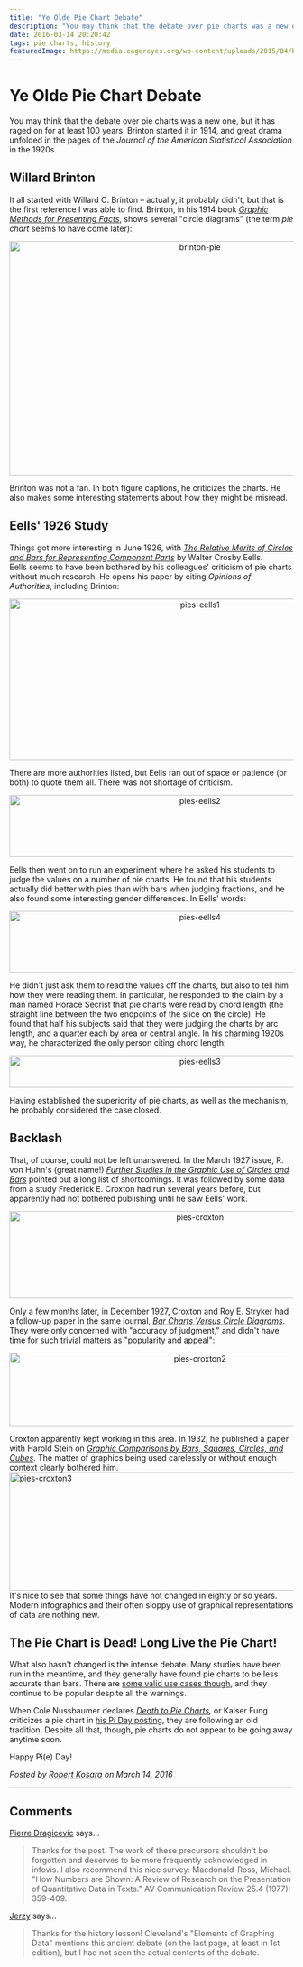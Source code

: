 ```yaml
---
title: "Ye Olde Pie Chart Debate"
description: "You may think that the debate over pie charts was a new one, but it has raged on for at least 100 years. Brinton started it in 1914, and great drama unfolded in the pages of the Journal of the American Statistical Association in the 1920s."
date: 2016-03-14 20:20:42
tags: pie charts, history
featuredImage: https://media.eagereyes.org/wp-content/uploads/2015/04/brinton-pie.gif
---
```


# Ye Olde Pie Chart Debate

You may think that the debate over pie charts was a new one, but it has raged on for at least 100 years. Brinton started it in 1914, and great drama unfolded in the pages of the <em>Journal of the American Statistical Association</em> in the 1920s.

## Willard Brinton

It all started with Willard C. Brinton – actually, it probably didn't, but that is the first reference I was able to find. Brinton, in his 1914 book <em><a href="https://archive.org/stream/cu31924032626792">Graphic Methods for Presenting Facts</a></em>, shows several "circle diagrams" (the term <em>pie chart</em> seems to have come later):

<p align="center"><img class="aligncenter size-full wp-image-9166" src="https://media.eagereyes.org/wp-content/uploads/2015/04/brinton-pie.gif" alt="brinton-pie" width="660" height="415" /></p>

Brinton was not a fan. In both figure captions, he criticizes the charts. He also makes some interesting statements about how they might be misread.

## Eells' 1926 Study

Things got more interesting in June 1926, with <em><a href="http://www.jstor.org/stable/2277140">The Relative Merits of Circles and Bars for Representing Component Parts</a></em> by Walter Crosby Eells. Eells seems to have been bothered by his colleagues' criticism of pie charts without much research. He opens his paper by citing <em>Opinions of Authorities</em>, including Brinton:

<p align="center"><img class="aligncenter size-full wp-image-9171" src="https://media.eagereyes.org/wp-content/uploads/2016/03/pies-eells1.gif" alt="pies-eells1" width="660" height="286" /></p>

There are more authorities listed, but Eells ran out of space or patience (or both) to quote them all. There was not shortage of criticism.

<p align="center"><img class="aligncenter size-full wp-image-9172" src="https://media.eagereyes.org/wp-content/uploads/2016/03/pies-eells2.gif" alt="pies-eells2" width="660" height="110" /></p>

Eells then went on to run an experiment where he asked his students to judge the values on a number of pie charts. He found that his students actually did better with pies than with bars when judging fractions, and he also found some interesting gender differences. In Eells' words:

<p align="center"><img class="aligncenter size-full wp-image-9174" src="https://media.eagereyes.org/wp-content/uploads/2016/03/pies-eells4.gif" alt="pies-eells4" width="660" height="109" /></p>

He didn't just ask them to read the values off the charts, but also to tell him how they were reading them. In particular, he responded to the claim by a man named Horace Secrist that pie charts were read by chord length (the straight line between the two endpoints of the slice on the circle). He found that half his subjects said that they were judging the charts by arc length, and a quarter each by area or central angle. In his charming 1920s way, he characterized the only person citing chord length:

<p align="center"><img class="aligncenter size-full wp-image-9173" src="https://media.eagereyes.org/wp-content/uploads/2016/03/pies-eells3.gif" alt="pies-eells3" width="660" height="57" /></p>

Having established the superiority of pie charts, as well as the mechanism, he probably considered the case closed.

## Backlash

That, of course, could not be left unanswered. In the March 1927 issue, R. von Huhn's (great name!) <em><a href="http://www.jstor.org/stable/2277140">Further Studies in the Graphic Use of Circles and Bars</a></em> pointed out a long list of shortcomings. It was followed by some data from a study Frederick E. Croxton had run several years before, but apparently had not bothered publishing until he saw Eells' work.

<p align="center"><img class="aligncenter size-full wp-image-9168" src="https://media.eagereyes.org/wp-content/uploads/2016/03/pies-croxton.gif" alt="pies-croxton" width="660" height="155" /></p>

Only a few months later, in December 1927, Croxton and Roy E. Stryker had a follow-up paper in the same journal, <a href="http://www.jstor.org/stable/2276829"><em>Bar Charts Versus Circle Diagrams</em></a>. They were only concerned with "accuracy of judgment," and didn't have time for such trivial matters as "popularity and appeal":

<p align="center"><img class="aligncenter size-full wp-image-9169" src="https://media.eagereyes.org/wp-content/uploads/2016/03/pies-croxton2.gif" alt="pies-croxton2" width="660" height="130" /></p>

Croxton apparently kept working in this area. In 1932, he published a paper with Harold Stein on <a href="http://www.jstor.org/stable/2277880"><em>Graphic Comparisons by Bars, Squares, Circles, and Cubes</em></a>. The matter of graphics being used carelessly or without enough context clearly bothered him.
<img class="aligncenter size-full wp-image-9170" src="https://media.eagereyes.org/wp-content/uploads/2016/03/pies-croxton3.gif" alt="pies-croxton3" width="1320" height="210" />It's nice to see that some things have not changed in eighty or so years. Modern infographics and their often sloppy use of graphical representations of data are nothing new.

## The Pie Chart is Dead! Long Live the Pie Chart!

What also hasn't changed is the intense debate. Many studies have been run in the meantime, and they generally have found pie charts to be less accurate than bars. There are <a href="/criticism/in-defense-of-pie-charts">some valid use cases though</a>, and they continue to be popular despite all the warnings.

When Cole Nussbaumer declares <em><a href="http://www.storytellingwithdata.com/2015/03/the-great-pie-debate.html">Death to Pie Charts</a>,</em> or Kaiser Fung criticizes a pie chart in <a href="http://junkcharts.typepad.com/junk_charts/2016/03/which-way-to-die-the-bard-asked-onelesspie.html">his Pi Day posting</a>, they are following an old tradition. Despite all that, though, pie charts do not appear to be going away anytime soon.

Happy Pi(e) Day!


_Posted by <a href="/about">Robert Kosara</a> on March 14, 2016_


<aside class="comments">

---
## Comments

<a href="https://www.lri.fr/~dragice/" rel="nofollow noopener" target="_blank">Pierre Dragicevic</a> says…
>	Thanks for the post. The work of these precursors shouldn't be forgotten and deserves to be more frequently acknowledged in infovis. I also recommend this nice survey: Macdonald-Ross, Michael. "How Numbers are Shown: A Review of Research on the Presentation of Quantitative Data in Texts." AV Communication Review 25.4 (1977): 359-409.

<a href="http://civilstatistician.wordpress.com/" rel="nofollow noopener" target="_blank">Jerzy</a> says…
>	Thanks for the history lesson! Cleveland's "Elements of Graphing Data" mentions this ancient debate (on the last page, at least in 1st edition), but I had not seen the actual contents of the debate.

</aside>

